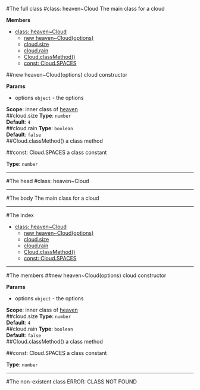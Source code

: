 #The full class
<a name="module_heaven..Cloud"></a>
#class: heaven~Cloud
The main class for a cloud

**Members**

* [class: heaven~Cloud](#module_heaven..Cloud)
  * [new heaven~Cloud(options)](#new_module_heaven..Cloud)
  * [cloud.size](#module_heaven..Cloud#size)
  * [cloud.rain](#module_heaven..Cloud#rain)
  * [Cloud.classMethod()](#module_heaven..Cloud.classMethod)
  * [const: Cloud.SPACES](#module_heaven..Cloud.SPACES)

<a name="new_module_heaven..Cloud"></a>
##new heaven~Cloud(options)
cloud constructor

**Params**

- options `object` - the options  

**Scope**: inner class of [heaven](#module_heaven)  
<a name="module_heaven..Cloud#size"></a>
##cloud.size
**Type**: `number`  
**Default**: `4`  
<a name="module_heaven..Cloud#rain"></a>
##cloud.rain
**Type**: `boolean`  
**Default**: `false`  
<a name="module_heaven..Cloud.classMethod"></a>
##Cloud.classMethod()
a class method

<a name="module_heaven..Cloud.SPACES"></a>
##const: Cloud.SPACES
a class constant

**Type**: `number`  


---------------

#The head
<a name="module_heaven..Cloud"></a>
#class: heaven~Cloud


---------------

#The body
The main class for a cloud



---------------

#The index
* [class: heaven~Cloud](#module_heaven..Cloud)
  * [new heaven~Cloud(options)](#new_module_heaven..Cloud)
  * [cloud.size](#module_heaven..Cloud#size)
  * [cloud.rain](#module_heaven..Cloud#rain)
  * [Cloud.classMethod()](#module_heaven..Cloud.classMethod)
  * [const: Cloud.SPACES](#module_heaven..Cloud.SPACES)


---------------

#The members
<a name="new_module_heaven..Cloud"></a>
##new heaven~Cloud(options)
cloud constructor

**Params**

- options `object` - the options  

**Scope**: inner class of [heaven](#module_heaven)  
<a name="module_heaven..Cloud#size"></a>
##cloud.size
**Type**: `number`  
**Default**: `4`  
<a name="module_heaven..Cloud#rain"></a>
##cloud.rain
**Type**: `boolean`  
**Default**: `false`  
<a name="module_heaven..Cloud.classMethod"></a>
##Cloud.classMethod()
a class method

<a name="module_heaven..Cloud.SPACES"></a>
##const: Cloud.SPACES
a class constant

**Type**: `number`  


---------------


#The non-existent class
ERROR: CLASS NOT FOUND